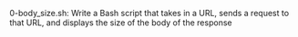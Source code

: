 0-body_size.sh: Write a Bash script that takes in a URL, sends a request to that URL, and displays the size of the body of the response